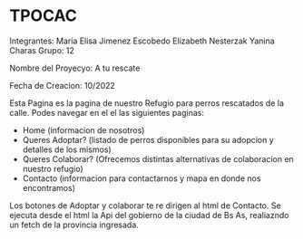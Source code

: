 # TPOCAC
Integrantes:
Maria Elisa Jimenez Escobedo
Elizabeth Nesterzak
Yanina Charas
Grupo: 12

Nombre del Proyecyo: A tu rescate

Fecha de Creacion: 10/2022

Esta Pagina es la pagina de nuestro Refugio para perros rescatados de la calle.
Podes navegar en el el las siguientes paginas:
- Home (informacion de nosotros)
- Queres Adoptar? (listado de perros disponibles para su adopcion y detalles de los mismos)
- Queres Colaborar? (Ofrecemos distintas alternativas de colaboracion en nuestro refugio)
- Contacto (informacion para contactarnos y mapa en donde nos encontramos)

Los botones de Adoptar y colaborar te re dirigen al html de Contacto.
Se ejecuta desde el html la Api del gobierno de la ciudad de Bs As, realiazndo un fetch de la provincia ingresada.
